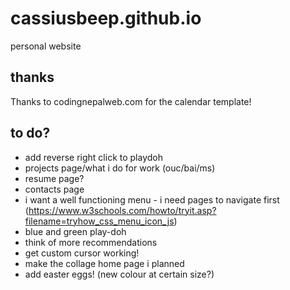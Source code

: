 # cassiusbeep.github.io

personal website

## thanks

Thanks to codingnepalweb.com for the calendar template!

## to do?

- add reverse right click to playdoh
- projects page/what i do for work (ouc/bai/ms)
- resume page?
- contacts page
- i want a well functioning menu - i need pages to navigate first
  (https://www.w3schools.com/howto/tryit.asp?filename=tryhow_css_menu_icon_js)
- blue and green play-doh
- think of more recommendations
- get custom cursor working!
- make the collage home page i planned
- add easter eggs! (new colour at certain size?)
